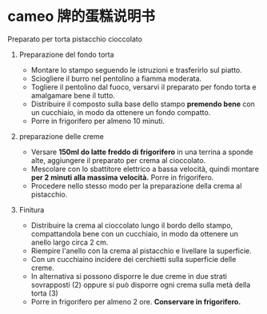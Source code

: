 # cameo 牌的蛋糕说明书

Preparato per torta pistacchio cioccolato

1. Preparazione del fondo torta
	- Montare lo stampo seguendo le istruzioni e trasferirlo sul piatto.
	- Sciogliere il burro nel pentolino a fiamma moderata.
	- Togliere il pentolino dal fuoco, versarvi il preparato per fondo torta e amalgamare bene il tutto.
	- Distribuire il composto sulla base dello stampo **premendo bene** con un cucchiaio, in modo da ottenere un fondo compatto.
	- Porre in frigorifero per almeno 10 minuti.

2. preparazione delle creme
	- Versare **150ml do latte freddo di frigorifero** in una terrina a sponde alte, aggiungere il preparato per crema al cioccolato.
	- Mescolare con lo sbattitore elettrico a bassa velocità, quindi montare **per 2 minuti alla massima velocità.** Porre in frigorifero.
	- Procedere nello stesso modo per la preparazione della crema al pistacchio.

3. Finitura
	- Distribuire la crema al cioccolato lungo il bordo dello stampo, compattandola bene con un cucchiaio, in modo da ottenere un anello largo circa 2 cm.
	- Riempire l'anello con la crema al pistacchio e livellare la superficie.
	- Con un cucchiaino incidere dei cerchietti sulla superficie delle creme.
	- In alternativa si possono disporre le due creme in due strati sovrapposti (2) oppure si può disporre ogni crema sulla metà della torta (3)
	- Porre in frigorifero per almeno 2 ore. **Conservare in frigorifero.**